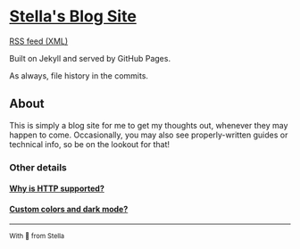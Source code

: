# [Stella's Blog Site](https://blog.thatstel.la)
[RSS feed (XML)](https://blog.thatstel.la/feed.xml)

Built on Jekyll and served by GitHub Pages.

As always, file history in the commits.

## About
This is simply a blog site for me to get my thoughts out, whenever they may happen to come. Occasionally, you may also see properly-written guides or technical info, so be on the lookout for that!

### Other details
#### [Why is HTTP supported?](https://blog.thatstel.la/update/site/2023/05/15/https-and-http-site-loading-woes.html)
#### [Custom colors and dark mode?](https://blog.thatstel.la/update/site/2023/10/28/new-look-blog.html)

---
<sub>With 💜 from Stella</sub></br>